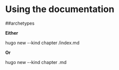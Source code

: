 # Using the documentation

##archetypes

**Either**

hugo new --kind chapter <name>/index.md

**Or**

hugo new --kind chapter <name>.md